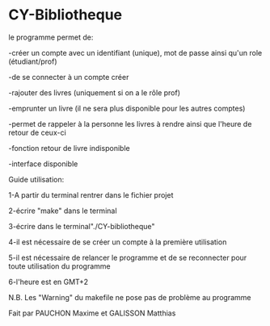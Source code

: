 # CY-Bibliotheque
le programme permet de:

-créer un compte avec un identifiant (unique), mot de passe ainsi qu'un role (étudiant/prof)

-de se connecter à un compte créer

-rajouter des livres (uniquement si on a le rôle prof) 

-emprunter un livre (il ne sera plus disponible pour les autres comptes)

-permet de rappeler à la personne les livres à rendre ainsi que l'heure de retour de ceux-ci

-fonction retour de livre indisponible

-interface disponible 


Guide utilisation: 

1-A partir du terminal rentrer dans le fichier projet

2-écrire "make" dans le terminal

3-écrire dans le terminal"./CY-bibliotheque"

4-il est nécessaire de se créer un compte à la première utilisation

5-il est nécessaire de relancer le programme et de se reconnecter pour toute utilisation du programme 

6-l'heure est en GMT+2

N.B. Les "Warning" du makefile ne pose pas de problème au programme

Fait par PAUCHON Maxime et GALISSON Matthias
